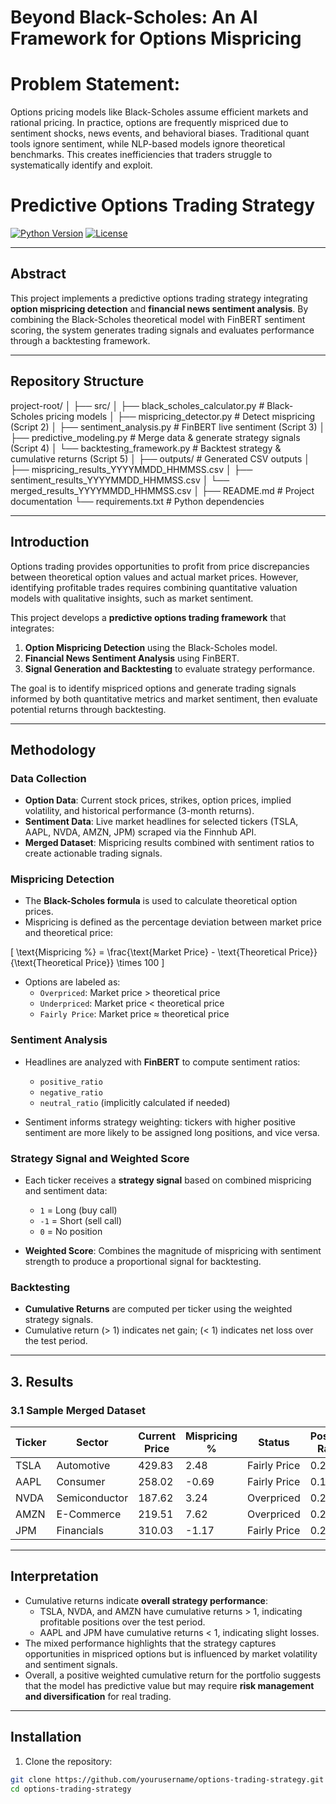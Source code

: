 # Beyond Black-Scholes: An AI Framework for Options Mispricing

# Problem Statement:

Options pricing models like Black-Scholes assume efficient markets and rational pricing. In practice, options are frequently mispriced due to sentiment shocks, news events, and behavioral biases. Traditional quant tools ignore sentiment, while NLP-based models ignore theoretical benchmarks. This creates inefficiencies that traders struggle to systematically identify and exploit.


# Predictive Options Trading Strategy

[![Python Version](https://img.shields.io/badge/python-3.10-blue)](https://www.python.org/)
[![License](https://img.shields.io/badge/license-MIT-green)](LICENSE)


---

## Abstract

This project implements a predictive options trading strategy integrating **option mispricing detection** and **financial news sentiment analysis**. By combining the Black-Scholes theoretical model with FinBERT sentiment scoring, the system generates trading signals and evaluates performance through a backtesting framework.

---

## Repository Structure

project-root/
│
├── src/
│ ├── black_scholes_calculator.py # Black-Scholes pricing models
│ ├── mispricing_detector.py # Detect mispricing (Script 2)
│ ├── sentiment_analysis.py # FinBERT live sentiment (Script 3)
│ ├── predictive_modeling.py # Merge data & generate strategy signals (Script 4)
│ └── backtesting_framework.py # Backtest strategy & cumulative returns (Script 5)
│
├── outputs/ # Generated CSV outputs
│ ├── mispricing_results_YYYYMMDD_HHMMSS.csv
│ ├── sentiment_results_YYYYMMDD_HHMMSS.csv
│ └── merged_results_YYYYMMDD_HHMMSS.csv
│
├── README.md # Project documentation
└── requirements.txt # Python dependencies

---

##  Introduction

Options trading provides opportunities to profit from price discrepancies between theoretical option values and actual market prices. However, identifying profitable trades requires combining quantitative valuation models with qualitative insights, such as market sentiment.  

This project develops a **predictive options trading framework** that integrates:  

1. **Option Mispricing Detection** using the Black-Scholes model.  
2. **Financial News Sentiment Analysis** using FinBERT.  
3. **Signal Generation and Backtesting** to evaluate strategy performance.

The goal is to identify mispriced options and generate trading signals informed by both quantitative metrics and market sentiment, then evaluate potential returns through backtesting.

---

##  Methodology

###  Data Collection

- **Option Data**: Current stock prices, strikes, option prices, implied volatility, and historical performance (3-month returns).  
- **Sentiment Data**: Live market headlines for selected tickers (TSLA, AAPL, NVDA, AMZN, JPM) scraped via the Finnhub API.  
- **Merged Dataset**: Mispricing results combined with sentiment ratios to create actionable trading signals.

###  Mispricing Detection

- The **Black-Scholes formula** is used to calculate theoretical option prices.  
- Mispricing is defined as the percentage deviation between market price and theoretical price:  

\[
\text{Mispricing \%} = \frac{\text{Market Price} - \text{Theoretical Price}}{\text{Theoretical Price}} \times 100
\]

- Options are labeled as:  
  - `Overpriced`: Market price > theoretical price  
  - `Underpriced`: Market price < theoretical price  
  - `Fairly Price`: Market price ≈ theoretical price

###  Sentiment Analysis

- Headlines are analyzed with **FinBERT** to compute sentiment ratios:  
  - `positive_ratio`  
  - `negative_ratio`  
  - `neutral_ratio` (implicitly calculated if needed)

- Sentiment informs strategy weighting: tickers with higher positive sentiment are more likely to be assigned long positions, and vice versa.

###  Strategy Signal and Weighted Score

- Each ticker receives a **strategy signal** based on combined mispricing and sentiment data:  
  - `1` = Long (buy call)  
  - `-1` = Short (sell call)  
  - `0` = No position  

- **Weighted Score**: Combines the magnitude of mispricing with sentiment strength to produce a proportional signal for backtesting.

###  Backtesting

- **Cumulative Returns** are computed per ticker using the weighted strategy signals.  
- Cumulative return \(> 1\) indicates net gain; \(< 1\) indicates net loss over the test period.

---

## 3. Results

### 3.1 Sample Merged Dataset

| Ticker | Sector         | Current Price | Mispricing % | Status       | Positive Ratio | Negative Ratio | Strategy Signal | Weighted Score | Cumulative Return |
|--------|----------------|---------------|--------------|--------------|----------------|----------------|----------------|----------------|------------------|
| TSLA   | Automotive     | 429.83        | 2.48         | Fairly Price | 0.266          | 0.256          | 1              | 0.01005        | 1.01005          |
| AAPL   | Consumer       | 258.02        | -0.69        | Fairly Price | 0.197          | 0.169          | -1             | -0.02732       | 0.97268          |
| NVDA   | Semiconductor  | 187.62        | 3.24         | Overpriced   | 0.276          | 0.164          | 1              | 0.112          | 1.112            |
| AMZN   | E-Commerce     | 219.51        | 7.62         | Overpriced   | 0.252          | 0.171          | 1              | 0.08095        | 1.08095          |
| JPM    | Financials     | 310.03        | -1.17        | Fairly Price | 0.246          | 0.175          | -1             | -0.07018       | 0.92983          |

---

##  Interpretation

- Cumulative returns indicate **overall strategy performance**:  
  - TSLA, NVDA, and AMZN have cumulative returns > 1, indicating profitable positions over the test period.  
  - AAPL and JPM have cumulative returns < 1, indicating slight losses.  
- The mixed performance highlights that the strategy captures opportunities in mispriced options but is influenced by market volatility and sentiment signals.  
- Overall, a positive weighted cumulative return for the portfolio suggests that the model has predictive value but may require **risk management and diversification** for real trading.

---

##  Installation

1. Clone the repository:

```bash
git clone https://github.com/yourusername/options-trading-strategy.git
cd options-trading-strategy


